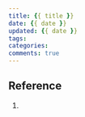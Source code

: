 ```yaml
---
title: {{ title }}
date: {{ date }}
updated: {{ date }}
tags: 
categories: 
comments: true
---
```




























## Reference 

1. 
